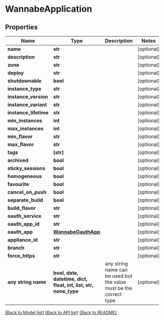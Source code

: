 # WannabeApplication


## Properties
Name | Type | Description | Notes
------------ | ------------- | ------------- | -------------
**name** | **str** |  | [optional] 
**description** | **str** |  | [optional] 
**zone** | **str** |  | [optional] 
**deploy** | **str** |  | [optional] 
**shutdownable** | **bool** |  | [optional] 
**instance_type** | **str** |  | [optional] 
**instance_version** | **str** |  | [optional] 
**instance_variant** | **str** |  | [optional] 
**instance_lifetime** | **str** |  | [optional] 
**min_instances** | **int** |  | [optional] 
**max_instances** | **int** |  | [optional] 
**min_flavor** | **str** |  | [optional] 
**max_flavor** | **str** |  | [optional] 
**tags** | **[str]** |  | [optional] 
**archived** | **bool** |  | [optional] 
**sticky_sessions** | **bool** |  | [optional] 
**homogeneous** | **bool** |  | [optional] 
**favourite** | **bool** |  | [optional] 
**cancel_on_push** | **bool** |  | [optional] 
**separate_build** | **bool** |  | [optional] 
**build_flavor** | **str** |  | [optional] 
**oauth_service** | **str** |  | [optional] 
**oauth_app_id** | **str** |  | [optional] 
**oauth_app** | [**WannabeOauthApp**](WannabeOauthApp.md) |  | [optional] 
**appliance_id** | **str** |  | [optional] 
**branch** | **str** |  | [optional] 
**force_https** | **str** |  | [optional] 
**any string name** | **bool, date, datetime, dict, float, int, list, str, none_type** | any string name can be used but the value must be the correct type | [optional]

[[Back to Model list]](../README.md#documentation-for-models) [[Back to API list]](../README.md#documentation-for-api-endpoints) [[Back to README]](../README.md)


